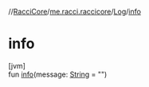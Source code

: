 //[RacciCore](../../../index.md)/[me.racci.raccicore](../index.md)/[Log](index.md)/[info](info.md)

# info

[jvm]\
fun [info](info.md)(message: [String](https://kotlinlang.org/api/latest/jvm/stdlib/kotlin/-string/index.html) = "")
